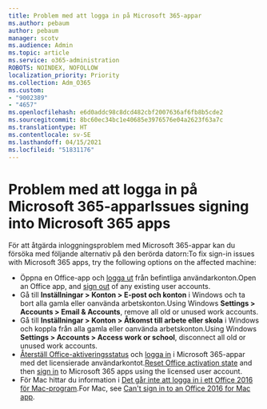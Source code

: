 ```yaml
---
title: Problem med att logga in på Microsoft 365-appar
ms.author: pebaum
author: pebaum
manager: scotv
ms.audience: Admin
ms.topic: article
ms.service: o365-administration
ROBOTS: NOINDEX, NOFOLLOW
localization_priority: Priority
ms.collection: Adm_O365
ms.custom:
- "9002389"
- "4657"
ms.openlocfilehash: e6d0addc98c8dcd482cbf2007636af6fb8b5cde2
ms.sourcegitcommit: 8bc60ec34bc1e40685e3976576e04a2623f63a7c
ms.translationtype: HT
ms.contentlocale: sv-SE
ms.lasthandoff: 04/15/2021
ms.locfileid: "51831176"
---
```

# <a name="issues-signing-into-microsoft-365-apps"></a><span data-ttu-id="9db1a-102">Problem med att logga in på Microsoft 365-appar</span><span class="sxs-lookup"><span data-stu-id="9db1a-102">Issues signing into Microsoft 365 apps</span></span>

<span data-ttu-id="9db1a-103">För att åtgärda inloggningsproblem med Microsoft 365-appar kan du försöka med följande alternativ på den berörda datorn:</span><span class="sxs-lookup"><span data-stu-id="9db1a-103">To fix sign-in issues with Microsoft 365 apps, try the following options on the affected machine:</span></span>

- <span data-ttu-id="9db1a-104">Öppna en Office-app och [logga ut](https://go.microsoft.com/fwlink/?linkid=2114082) från befintliga användarkonton.</span><span class="sxs-lookup"><span data-stu-id="9db1a-104">Open an Office app, and [sign out](https://go.microsoft.com/fwlink/?linkid=2114082) of any existing user accounts.</span></span>
- <span data-ttu-id="9db1a-105">Gå till **Inställningar > Konton > E-post och konton** i Windows och ta bort alla gamla eller oanvända arbetskonton.</span><span class="sxs-lookup"><span data-stu-id="9db1a-105">Using Windows **Settings > Accounts > Email & Accounts**, remove all old or unused work accounts.</span></span>
- <span data-ttu-id="9db1a-106">Gå till **Inställningar > Konton > Åtkomst till arbete eller skola** i Windows och koppla från alla gamla eller oanvända arbetskonton.</span><span class="sxs-lookup"><span data-stu-id="9db1a-106">Using Windows **Settings > Accounts > Access work or school**, disconnect all old or unused work accounts.</span></span>
- <span data-ttu-id="9db1a-107">[Återställ Office-aktiveringsstatus](https://docs.microsoft.com/office365/troubleshoot/activation/reset-office-365-proplus-activation-state) och [logga in](https://support.office.com/article/sign-in-to-office-b9582171-fd1f-4284-9846-bdd72bb28426) i Microsoft 365-appar med det licensierade användarkontot.</span><span class="sxs-lookup"><span data-stu-id="9db1a-107">[Reset Office activation state](https://docs.microsoft.com/office365/troubleshoot/activation/reset-office-365-proplus-activation-state) and then [sign in](https://support.office.com/article/sign-in-to-office-b9582171-fd1f-4284-9846-bdd72bb28426) to Microsoft 365 apps using the licensed user account.</span></span>
- <span data-ttu-id="9db1a-108">För Mac hittar du information i [Det går inte att logga in i ett Office 2016 för Mac-program](https://docs.microsoft.com/office365/troubleshoot/authentication/sign-in-to-office-2016-for-mac-fail).</span><span class="sxs-lookup"><span data-stu-id="9db1a-108">For Mac, see [Can't sign in to an Office 2016 for Mac app](https://docs.microsoft.com/office365/troubleshoot/authentication/sign-in-to-office-2016-for-mac-fail).</span></span>
